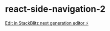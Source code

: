 # react-side-navigation-2

[Edit in StackBlitz next generation editor ⚡️](https://stackblitz.com/~/github.com/RayCodefanatic/react-side-navigation-2)